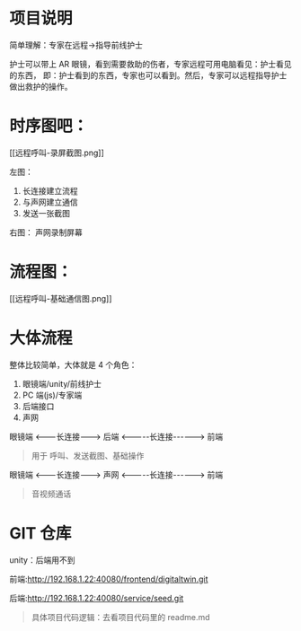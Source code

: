 # 项目说明

简单理解：专家在远程->指导前线护士

护士可以带上 AR 眼镜，看到需要救助的伤者，专家远程可用电脑看见：护士看见的东西，
即：护士看到的东西，专家也可以看到。然后，专家可以远程指导护士做出救护的操作。

# 时序图吧：

[[远程呼叫-录屏截图.png]]

左图：

1. 长连接建立流程
2. 与声网建立通信
3. 发送一张截图

右图：
声网录制屏幕

# 流程图：

[[远程呼叫-基础通信图.png]]

# 大体流程

整体比较简单，大体就是 4 个角色：

1. 眼镜端/unity/前线护士
2. PC 端(js)/专家端
3. 后端接口
4. 声网

眼镜端 <---长连接---> 后端 <-----长连接------> 前端

> 用于 呼叫、发送截图、基础操作

眼镜端 <---长连接---> 声网 <-----长连接------> 前端

> 音视频通话

# GIT 仓库

unity：后端用不到

前端:http://192.168.1.22:40080/frontend/digitaltwin.git

后端:http://192.168.1.22:40080/service/seed.git

> 具体项目代码逻辑：去看项目代码里的 readme.md
